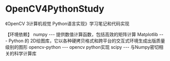 # OpenCV4PythonStudy
《OpenCV 3计算机视觉 Python语言实现》学习笔记和代码实现

【环境依赖】
numpy --- 提供数值计算函数，包括高效的矩阵计算
Matplotlib --- Python 的 2D绘图库，它以各种硬拷贝格式和跨平台的交互式环境生成出版质量级别的图形
opencv-python --- opencv python实现
scipy --- 与Numpy密切相关的科学计算库

